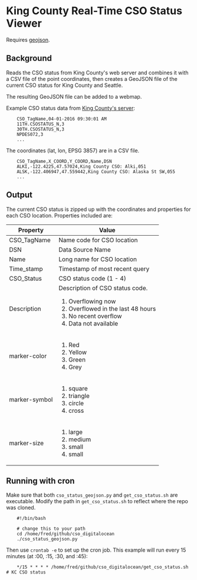 # King County Real-Time CSO Status Viewer

Requires [geojson](https://pypi.python.org/pypi/geojson/).

## Background
Reads the CSO status from King County's web server and combines it with a CSV file of the point coordinates,
then creates a GeoJSON file of the current CSO status for King County and Seattle.

The resulting GeoJSON file can be added to a webmap.

Example CSO status data from [King County's server](http://your.kingcounty.gov/dnrp/library/wastewater/cso/img/CSO.CSV):

		CSO_TagName,04-01-2016 09:30:01 AM
		11TH.CSOSTATUS_N,3
		30TH.CSOSTATUS_N,3
		NPDES072,3
		...

The coordinates (lat, lon, EPSG 3857) are in a CSV file.

		CSO_TagName,X_COORD,Y_COORD,Name,DSN
		ALKI,-122.4225,47.57024,King County CSO: Alki,051
		ALSK,-122.406947,47.559442,King County CSO: Alaska St SW,055
		...
## Output
The current CSO status is zipped up with the coordinates and properties for each CSO location. 
Properties included are:

| Property      | Value                                                                                                                              |
|---------------|------------------------------------------------------------------------------------------------------------------------------------|
| CSO_TagName   | Name code for  CSO location                                                                                                        |
| DSN           | Data Source Name                                                                                                                   |
| Name          | Long name for CSO location                                                                                                         |
| Time_stamp    | Timestamp of most recent query                                                                                                     |
| CSO_Status    | CSO status code (1 - 4)                                                                                                            |
| Description   | Description of CSO status code. <ol> <li>Overflowing now</li> <li>Overflowed in the last 48 hours</li> <li>No recent overflow</li> <li>Data not available</li></ol>|
| marker-color  | <ol> <li>Red</li> <li>Yellow</li> <li>Green</li> <li>Grey</li> </ol>                                    							 |
| marker-symbol | <ol> <li>square</li> <li>triangle</li> <li>circle</li> <li>cross</li> </ol>                                                       |
| marker-size   | <ol> <li>large</li> <li>medium</li> <li>small</li> <li>small</li> </ol>                                                   |

## Running with cron

Make sure that both `cso_status_geojson.py` and `get_cso_status.sh` are executable. 
Modify the path in `get_cso_status.sh` to reflect where the repo was cloned.
		
		#!/bin/bash

		# change this to your path
		cd /home/fred/github/cso_digitalocean
		./cso_status_geojson.py
		
Then use `crontab -e` to set up the cron job. This example will run every 15 minutes (at :00, :15, :30, and :45):

		*/15 * * * * /home/fred/github/cso_digitalocean/get_cso_status.sh # KC CSO status
